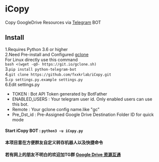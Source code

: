 # iCopy
Copy GoogleDrive Resources via [Telegram](http://telegram.org) BOT

## Install  
1.Requires Python 3.6 or higher  
2.Need Pre-install and Configured [gclone](https://github.com/donwa/gclone)  
  For Linux directly use this command  
  `bash <(wget -qO- https://git.io/gclone.sh)`  
3.`pip install python-telegram-bot`  
4.`git clone https://github.com/fxxkrlab/iCopy.git`  
5.`cp settings.py.example settings.py`  
6.Edit settings.py   

* TOKEN : Bot API Token generated by BotFather  
* ENABLED_USERS : Your telegram user id. Only enabled users can use this bot.  
* Remote : Your gclone config name.like "gc"
* Pre_Dst_id : Pre-Assigned Google Drive Destination Folder ID for quick mode

#### Start iCopy BOT : `python3 -u iCopy.py` 

#### 本项目意在方便群友自定义转存机器人以及快捷命令  
#### 若有网上的朋友不明白的欢迎加TG群 [Google Drive 资源互通](https://t.me/sharegdrive)  